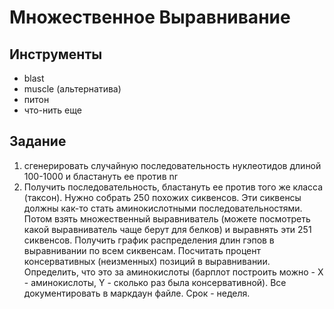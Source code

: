 # Множественное Выравнивание

## Инструменты

- blast
- muscle (альтернатива)
- питон
- что-нить еще

## Задание

1. сгенерировать случайную последовательность нуклеотидов длиной 100-1000 и бластануть ее против nr
2. Получить последовательность, бластануть ее против того же класса (таксон). Нужно собрать 250 похожих сиквенсов. Эти сиквенсы должны как-то стать аминокислотными последовательностями. Потом взять множественный выравниватель (можете посмотреть какой выравниватель чаще берут для белков) и выравнять эти 251 сиквенсов. Получить график распределения длин гэпов в выравнивании по всем сиквенсам. Посчитать процент консервативных (неизменных) позиций в выравнивании. Определить, что это за аминокислоты (барплот построить можно - Х - аминокислоты, Y - сколько раз была консервативной). Все документировать в маркдаун файле. Срок - неделя.
